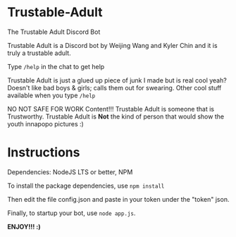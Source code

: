 # Trustable-Adult
The Trustable Adult Discord Bot

Trustable Adult is a Discord bot by Weijing Wang and Kyler Chin and it is truly
a trustable adult.

Type ```/help``` in the chat to get help

Trustable Adult is just a glued up piece of junk I made but is real cool yeah?
Doesn't like bad boys & girls; calls them out for swearing.
Other cool stuff available when you type ```/help```

NO NOT SAFE FOR WORK Content!!! Trustable Adult is someone that is Trustworthy.
Trustable Adult is **Not** the kind of person that would show the youth
innapopo pictures :)

# Instructions

Dependencies: NodeJS LTS or better, NPM

To install the package dependencies, use ```npm install```

Then edit the file config.json and paste in your token under the "token" json.

Finally, to startup your bot, use ```node app.js```.

**ENJOY!!! :)**
